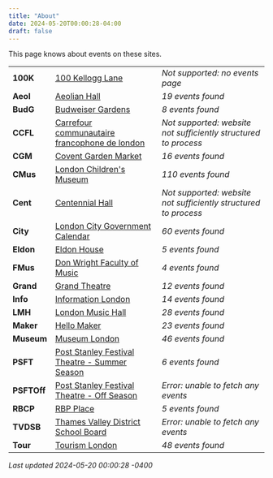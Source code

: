```yaml
---
title: "About"
date: 2024-05-20T00:00:28-04:00
draft: false
---
```


This page knows about events on these sites.

|   |       | |
|:--------------|:------|:--|
| **100K** | [100 Kellogg Lane]() | *Not supported: no events page*
| **Aeol** | [Aeolian Hall](https://aeolianhall.ca/events/) | *19 events found*
| **BudG** | [Budweiser Gardens](https://www.budweisergardens.com/events) | *8 events found*
| **CCFL** | [Carrefour communautaire francophone de london]() | *Not supported: website not sufficiently structured to process*
| **CGM** | [Covent Garden Market](https://coventmarket.com/events/) | *16 events found*
| **CMus** | [London Children's Museum](https://www.londonchildrensmuseum.ca/events) | *110 events found*
| **Cent** | [Centennial Hall]() | *Not supported: website not sufficiently structured to process*
| **City** | [London City Government Calendar](https://london.ca/government/calendar) | *60 events found*
| **Eldon** | [Eldon House](https://eldonhouse.ca/events/) | *5 events found*
| **FMus** | [Don Wright Faculty of Music](http://www.events.westernu.ca/events/music/) | *4 events found*
| **Grand** | [Grand Theatre](https://www.grandtheatre.com/events) | *12 events found*
| **Info** | [Information London](https://www.informationlondon.ca/Event/List) | *14 events found*
| **LMH** | [London Music Hall](http://londonmusichall.com/upcoming-events/) | *28 events found*
| **Maker** | [Hello Maker](https://www.hellomaker.ca/events) | *23 events found*
| **Museum** | [Museum London](https://museumlondon.ca/programs-events) | *46 events found*
| **PSFT** | [Post Stanley Festival Theatre - Summer Season](https://psft.ca/schedule/summer-season/) | *6 events found*
| **PSFTOff** | [Post Stanley Festival Theatre - Off Season](https://psft.ca/schedule/off-season-events/) | *Error: unable to fetch any events*
| **RBCP** | [RBP Place](https://www.rbcplacelondon.com/events) | *5 events found*
| **TVDSB** | [Thames Valley District School Board](https://calendar.tvdsb.ca/) | *Error: unable to fetch any events*
| **Tour** | [Tourism London](https://www.londontourism.ca/events/all-events) | *48 events found*

_Last updated 2024-05-20 00:00:28 -0400_
